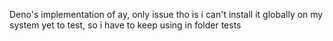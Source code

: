 Deno's implementation of ay, only issue tho is i can't install it globally on my system yet to test, so i have to keep using in folder tests